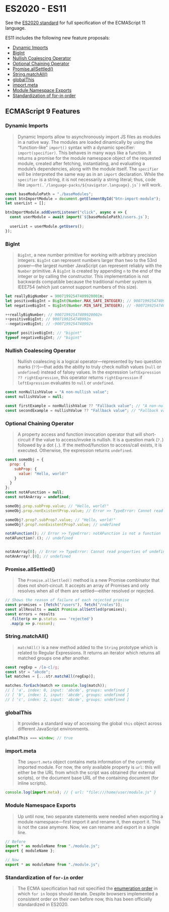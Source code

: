 # ES2020 - ES11

See the [ES2020 standard](https://262.ecma-international.org/11.0/) for full specification of the ECMAScript 11 language.

ES11 includes the following new feature proposals:

<!-- START doctoc generated TOC please keep comment here to allow auto update -->
<!-- DON'T EDIT THIS SECTION, INSTEAD RE-RUN doctoc TO UPDATE -->

- [Dynamic Imports](#dynamic-imports)
- [BigInt](#bigint)
- [Nullish Coalescing Operator](#nullish-coalescing-operator)
- [Optional Chaining Operator](#optional-chaining-operator)
- [Promise.allSettled()](#promiseallsettled)
- [String.matchAll()](#stringmatchall)
- [globalThis](#globalthis)
- [import.meta](#importmeta)
- [Module Namespace Exports](#module-namespace-exports)
- [Standardization of for-in order](#standardization-of-for-in-order)

<!-- END doctoc generated TOC please keep comment here to allow auto update -->

## ECMAScript 9 Features

### Dynamic Imports

> Dynamic Imports allow to asynchronously import JS files as modules in a native way. The modules are loaded dinamically by using the “function-like” `import()` syntax with a dynamic specifier: `import(specifier)`. This behaves in many ways like a function. It returns a promise for the module namespace object of the requested module, created after fetching, instantiating, and evaluating a module’s dependencies, along with the module itself. The `specifier` will be interpreted the same way as in an `import` declaration. While the `specifier` is a string, it is not necessarily a string literal; thus, code like `` import(.`/language-packs/${navigator.language}.js`) `` will work.

```js
const baseModulePath = "./baseModules";
const btnImportModule = document.getElementById("btn-import-module");
let userList = [];

btnImportModule.addEventListener("click", async e => {
  const userModule = await import(`${baseModulePath}/users.js`);
  
  userList = userModule.getUsers();
});

```

### BigInt

> `BigInt`, a new number primitive for working with arbitrary precision integers. `BigInt` can represent numbers larger than two to the 53rd power—the largest number JavaScript can represent reliably with the `Number` primitive. A `BigInt` is created by appending `n` to the end of the integer or by calling the constructor. This implementation is not backwards compatible because the traditional number system is IEEE754 (which just cannot support numbers of this size).

```js
let reallyBigNumber = 90071992547409920001n;
let positiveBigInt = BigInt(Number.MAX_SAFE_INTEGER); // 9007199254740991n
let negativeBigInt = BigInt(Number.MIN_SAFE_INTEGER); // -9007199254740991n

++reallyBigNumber; // 90071992547409920002n
++positiveBigInt; // 9007199254740992n
--negativeBigInt; // -9007199254740992n

typeof positiveBigInt; // "bigint"
typeof negativeBigInt; // "bigint"
```

### Nullish Coalescing Operator

> Nullish coalescing is a logical operator—represented by two question marks (`??`)—that adds the ability to truly check nullish values (`null` or `undefined`) instead of falsey values. In the expression `leftExpression ?? rightExpression`, this operator returns `rightExpression` if `leftExpression` evaluates to `null` or `undefined`.

```js
const nonNullishValue = "A non-nullish value";
const nullishValue = null;

const firstExample = nonNullishValue ?? "Fallback value"; // "A non-nullish value"
const secondExample = nullishValue ?? "Fallback value"; // "Fallback value"
```

### Optional Chaining Operator

> A property access and function invocation operator that will short-circuit if the value to access/invoke is nullish. It is a question mark (`?.`) followed by a dot (`.`). If the method/function to access/call exists, it is executed. Otherwise, the expression returns `undefined`.

```js
const someObj = {
  prop: {
    subProp: {
      value: "Hello, world!"
    }
  }
};
const notAFunction = null;
const notAnArray = undefined;

someObj.prop.subProp.value; // "Hello, world!"
someObj.prop.nonExistentProp.value; // Error >> TypeError: Cannot read properties of undefined (reading 'value')

someObj?.prop?.subProp?.value; // "Hello, world!"
someObj?.prop?.nonExistentProp?.value; // undefined

notAFunction(); // Error >> TypeError: notAFunction is not a function
notAFunction?.(); // undefined


notAnArray[0]; // Error >> TypeError: Cannot read properties of undefined (reading '0')
notAnArray?.[0]; // undefined
```

### Promise.allSettled()

> The `Promise.allSettled()` method is a new Promise combinator that does not short-circuit. It accepts an array of Promises and only resolves when all of them are settled—either resolved or rejected.

```js
// Shows the reason of failure of each rejected promise
const promises = [fetch("/users"), fetch("/roles")];
const allResults = await Promise.allSettled(promises);
const errors = results
  .filter(p => p.status === 'rejected')
  .map(p => p.reason);
```

### String.matchAll()

> `matchAll()` is a new method added to the `String` prototype which is related to Regular Expressions. It returns an iterator which returns all matched groups one after another.

```js
const regExp = /[a-c]/g;
const str = "abcde";
let matches = [...str.matchAll(regExp)];

matches.forEach(match => console.log(match));
// [ 'a', index: 0, input: 'abcde', groups: undefined ]
// [ 'b', index: 1, input: 'abcde', groups: undefined ]
// [ 'c', index: 2, input: 'abcde', groups: undefined ]
```

### globalThis

> It provides a standard way of accessing the global `this` object across different JavaScript environments.

```js
globalThis === window; // true
```

### import.meta

> The `import.meta` object contains meta information of the currently imported module. For now, the only available property is `url`: this will either be the URL from which the script was obtained (for external scripts), or the document base URL of the containing document (for inline scripts).

```js
console.log(import.meta); // { url: "file:///home/user/module.js" }
```

### Module Namespace Exports

> Up until now, two separate statements were needed when exporting a module namespace—first import it and rename it, then export it. This is not the case anymore. Now, we can rename and export in a single line.

```js
// Before
import * as moduleName from "./module.js";
export { moduleName };

// Now
export * as moduleName from "./module.js";
```

### Standardization of `for-in` order

> The ECMA specification had not specified the [enumeration order](https://github.com/tc39/proposal-for-in-order) in which `for in` loops should iterate. Despite browsers implemented a consistent order on their own before now, this has been officially standardized in ES2020.
